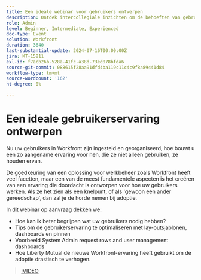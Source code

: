 ```yaml
---
title: Een ideale webinar voor gebruikers ontwerpen
description: Ontdek intercollegiale inzichten om de behoeften van gebruikers te begrijpen, ervaringen met sjablonen en dashboards te optimaliseren, aanvragen te beheren en te leren van het succes van Workfront van Liberty Mutual.
role: Admin
level: Beginner, Intermediate, Experienced
doc-type: Event
solution: Workfront
duration: 3640
last-substantial-update: 2024-07-16T00:00:00Z
jira: KT-15811
exl-id: f7acb26b-528a-41fc-a38d-73ed078bfda6
source-git-commit: 088615f28aa91dfd4ba119c11c4c9f8a89441d84
workflow-type: tm+mt
source-wordcount: '162'
ht-degree: 0%

---
```


# Een ideale gebruikerservaring ontwerpen

Nu uw gebruikers in Workfront zijn ingesteld en georganiseerd, hoe bouwt u een zo aangename ervaring voor hen, die ze niet alleen gebruiken, ze houden ervan.

De goedkeuring van een oplossing voor werkbeheer zoals Workfront heeft veel facetten, maar een van de meest fundamentele aspecten is het creëren van een ervaring die doordacht is ontworpen voor hoe uw gebruikers werken. Als ze het zien als een knelpunt, of als &#39;gewoon een ander gereedschap&#39;, dan zal je de horde nemen bij adoptie.

In dit webinar op aanvraag dekken we:

* Hoe kan ik beter begrijpen wat uw gebruikers nodig hebben?
* Tips om de gebruikerservaring te optimaliseren met lay-outsjablonen, dashboards en pinnen
* Voorbeeld System Admin request rows and user management dashboards
* Hoe Liberty Mutual de nieuwe Workfront-ervaring heeft gebruikt om de adoptie drastisch te verhogen.

>[!VIDEO](https://video.tv.adobe.com/v/3431005/?learn=on)
